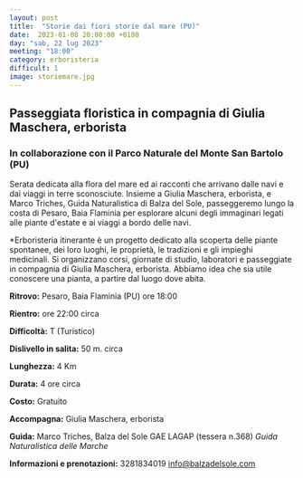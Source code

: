 ```yaml
---
layout: post
title:  "Storie dai fiori storie dal mare (PU)"
date:  2023-01-08 20:00:00 +0100
day: "sab, 22 lug 2023"
meeting: "18:00"
category: erboristeria 
difficult: 1
image: storiemare.jpg
---
```


## Passeggiata floristica in compagnia di Giulia Maschera, erborista
### In collaborazione con il Parco Naturale del Monte San Bartolo (PU)

Serata dedicata alla flora del mare ed ai racconti che arrivano dalle navi e dai viaggi in terre sconosciute.
Insieme a Giulia Maschera, erborista, e Marco Triches, Guida Naturalistica di Balza del Sole, passeggeremo lungo la costa di Pesaro, Baia Flaminia per esplorare alcuni degli immaginari legati alle piante d'estate e ai viaggi a bordo delle navi.

*Erboristeria itinerante è un progetto dedicato alla scoperta delle piante spontanee, dei loro luoghi, le proprietà, le tradizioni e gli impieghi medicinali. Si organizzano corsi, giornate di studio, laboratori e passeggiate in compagnia di Giulia Maschera, erborista. Abbiamo idea che sia utile conoscere una pianta, a partire dal luogo dove abita.

**Ritrovo:** Pesaro, Baia Flaminia (PU) ore 18:00

**Rientro:** ore 22:00 circa 

**Difficoltà:** T (Turistico)

**Dislivello in salita:**  50 m. circa

**Lunghezza:** 4 Km

**Durata:** 4 ore circa

**Costo:** Gratuito

**Accompagna:** Giulia Maschera, erborista 

**Guida:** Marco Triches, Balza del Sole GAE LAGAP (tessera n.368)
*Guida Naturalistica delle Marche*

**Informazioni e prenotazioni:** 3281834019 info@balzadelsole.com
